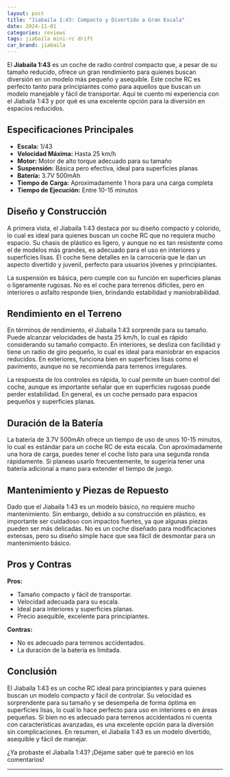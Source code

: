 ```yaml
---
layout: post
title: "Jiabaila 1:43: Compacto y Divertido a Gran Escala"
date: 2024-11-01
categories: reviews
tags: jiabaila mini-rc drift
car_brand: jiabaila
---
```


El **Jiabaila 1:43** es un coche de radio control compacto que, a pesar de su tamaño reducido, ofrece un gran rendimiento para quienes buscan diversión en un modelo más pequeño y asequible. Este coche RC es perfecto tanto para principiantes como para aquellos que buscan un modelo manejable y fácil de transportar. Aquí te cuento mi experiencia con el Jiabaila 1:43 y por qué es una excelente opción para la diversión en espacios reducidos.

<!--more-->

## Especificaciones Principales

- **Escala:** 1/43
- **Velocidad Máxima:** Hasta 25 km/h
- **Motor:** Motor de alto torque adecuado para su tamaño
- **Suspensión:** Básica pero efectiva, ideal para superficies planas
- **Batería:** 3.7V 500mAh
- **Tiempo de Carga:** Aproximadamente 1 hora para una carga completa
- **Tiempo de Ejecución:** Entre 10-15 minutos

## Diseño y Construcción

A primera vista, el Jiabaila 1:43 destaca por su diseño compacto y colorido, lo cual es ideal para quienes buscan un coche RC que no requiera mucho espacio. Su chasis de plástico es ligero, y aunque no es tan resistente como el de modelos más grandes, es adecuado para el uso en interiores y superficies lisas. El coche tiene detalles en la carrocería que le dan un aspecto divertido y juvenil, perfecto para usuarios jóvenes y principiantes.

La suspensión es básica, pero cumple con su función en superficies planas o ligeramente rugosas. No es el coche para terrenos difíciles, pero en interiores o asfalto responde bien, brindando estabilidad y maniobrabilidad.

## Rendimiento en el Terreno

En términos de rendimiento, el Jiabaila 1:43 sorprende para su tamaño. Puede alcanzar velocidades de hasta 25 km/h, lo cual es rápido considerando su tamaño compacto. En interiores, se desliza con facilidad y tiene un radio de giro pequeño, lo cual es ideal para maniobrar en espacios reducidos. En exteriores, funciona bien en superficies lisas como el pavimento, aunque no se recomienda para terrenos irregulares.

La respuesta de los controles es rápida, lo cual permite un buen control del coche, aunque es importante señalar que en superficies rugosas puede perder estabilidad. En general, es un coche pensado para espacios pequeños y superficies planas.

## Duración de la Batería

La batería de 3.7V 500mAh ofrece un tiempo de uso de unos 10-15 minutos, lo cual es estándar para un coche RC de esta escala. Con aproximadamente una hora de carga, puedes tener el coche listo para una segunda ronda rápidamente. Si planeas usarlo frecuentemente, te sugeriría tener una batería adicional a mano para extender el tiempo de juego.

## Mantenimiento y Piezas de Repuesto

Dado que el Jiabaila 1:43 es un modelo básico, no requiere mucho mantenimiento. Sin embargo, debido a su construcción en plástico, es importante ser cuidadoso con impactos fuertes, ya que algunas piezas pueden ser más delicadas. No es un coche diseñado para modificaciones extensas, pero su diseño simple hace que sea fácil de desmontar para un mantenimiento básico.

## Pros y Contras

**Pros:**

- Tamaño compacto y fácil de transportar.
- Velocidad adecuada para su escala.
- Ideal para interiores y superficies planas.
- Precio asequible, excelente para principiantes.

**Contras:**

- No es adecuado para terrenos accidentados.
- La duración de la batería es limitada.

## Conclusión

El Jiabaila 1:43 es un coche RC ideal para principiantes y para quienes buscan un modelo compacto y fácil de controlar. Su velocidad es sorprendente para su tamaño y se desempeña de forma óptima en superficies lisas, lo cual lo hace perfecto para uso en interiores o en áreas pequeñas. Si bien no es adecuado para terrenos accidentados ni cuenta con características avanzadas, es una excelente opción para la diversión sin complicaciones. En resumen, el Jiabaila 1:43 es un modelo divertido, asequible y fácil de manejar.

¿Ya probaste el Jiabaila 1:43? ¡Déjame saber qué te pareció en los comentarios!

---
